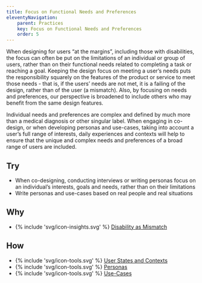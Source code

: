 ```yaml
---
title: Focus on Functional Needs and Preferences
eleventyNavigation:
    parent: Practices
    key: Focus on Functional Needs and Preferences
    order: 5
---
```


When designing for users “at the margins”, including those with disabilities, the focus can often be put on the limitations of an individual or group of users, rather than on their functional needs related to completing a task or reaching a goal. Keeping the design focus on meeting a user’s needs puts the responsibility squarely on the features of the product or service to meet those needs - that is, if the users’ needs are not met, it is a failing of the design, rather than of the user (a mismatch). Also, by focusing on needs and preferences, our perspective is broadened to include others who may benefit from the same design features.

Individual needs and preferences are complex and defined by much more than a medical diagnosis or other singular label. When engaging in co-design, or when developing personas and use-cases, taking into account a user’s full range of interests, daily experiences and contexts will help to ensure that the unique and complex needs and preferences of a broad range of users are included.

## Try

* When co-designing, conducting interviews or writing personas focus on an individual’s interests, goals and needs, rather than on their limitations
* Write personas and use-cases based on real people and real situations

## Why

* {% include 'svg/icon-insights.svg' %} [Disability as Mismatch](/insights/DisabilityAsMismatch.html)

## How

* {% include 'svg/icon-tools.svg' %} [User States and Contexts](/tools/UserStatesAndContexts.html)
* {% include 'svg/icon-tools.svg' %} [Personas](/tools/Personas.html)
* {% include 'svg/icon-tools.svg' %} [Use-Cases](/tools/UseCases.html)
